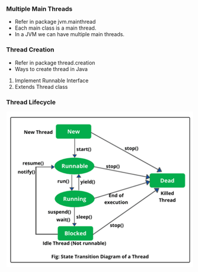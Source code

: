 ### Multiple Main Threads
* Refer in package jvm.mainthread
* Each main class is a main thread.
* In a JVM we can have multiple main threads.

### Thread Creation
* Refer in package thread.creation
* Ways to create thread in Java
1. Implement Runnable Interface
2. Extends Thread class

### Thread Lifecycle

![img.png](images/img.png)
